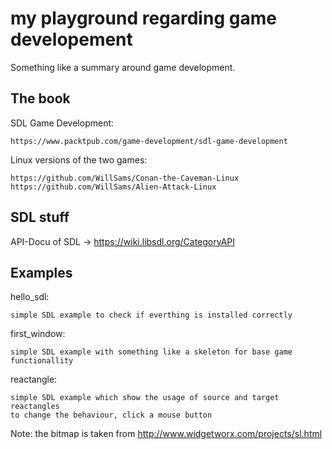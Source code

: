 my playground regarding game developement
=========================================

Something like a summary around game development.


The book
--------

SDL Game Development:

	https://www.packtpub.com/game-development/sdl-game-development

Linux versions of the two games:

	https://github.com/WillSams/Conan-the-Caveman-Linux
	https://github.com/WillSams/Alien-Attack-Linux


SDL stuff
---------

API-Docu of SDL -> https://wiki.libsdl.org/CategoryAPI


Examples
--------

hello_sdl:

	simple SDL example to check if everthing is installed correctly

first_window:

	simple SDL example with something like a skeleton for base game	functionallity

reactangle:

	simple SDL example which show the usage of source and target reactangles
	to change the behaviour, click a mouse button

Note: the bitmap is taken from http://www.widgetworx.com/projects/sl.html
